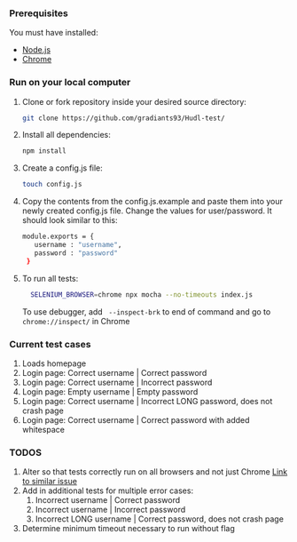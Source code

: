 ### Prerequisites

You must have installed:
- [Node.js](https://nodejs.org/en/)
- [Chrome](https://www.google.com/chrome/)

### Run on your local computer

1. Clone or fork repository inside your desired source directory:

   ```sh
   git clone https://github.com/gradiants93/Hudl-test/
   ```

2. Install all dependencies:

   ```sh
   npm install
   ```

3. Create a config.js file:

   ```sh
   touch config.js
   ```

4. Copy the contents from the config.js.example and paste them into your newly created config.js file. Change the values for user/password. It should look similar to this:

   ```sh
   module.exports = {
      username : "username",
      password : "password"
    }
   ```

5. To run all tests: 
    ```sh
      SELENIUM_BROWSER=chrome npx mocha --no-timeouts index.js
    ```
   To use debugger, add ` --inspect-brk` to end of command and go to `chrome://inspect/` in Chrome
### Current test cases
1. Loads homepage
2. Login page: Correct username | Correct password
3. Login page: Correct username | Incorrect password
4. Login page: Empty username | Empty password
5. Login page: Correct username | Incorrect LONG password, does not crash page
6. Login page: Correct username | Correct password with added whitespace

### TODOS
1. Alter so that tests correctly run on all browsers and not just Chrome
   [Link to similar issue](https://github.com/SeleniumHQ/selenium/issues/11060)
2. Add in additional tests for multiple error cases:
   1. Incorrect username | Correct password
   2. Incorrect username | Incorrect password
   3. Incorrect LONG username | Correct password, does not crash page
3. Determine minimum timeout necessary to run without flag